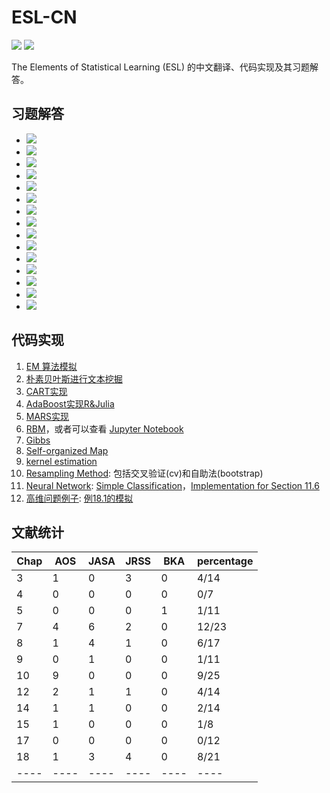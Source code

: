 # ESL-CN 

![](https://img.shields.io/badge/update-daily-brightgreen.svg) [![](https://img.shields.io/badge/sina-sync-brightgreen.svg)](https://weibo.com/5615090129/profile?profile_ftype=1&is_all=1#_0)

The Elements of Statistical Learning (ESL) 的中文翻译、代码实现及其习题解答。

## 习题解答

- [![](https://img.shields.io/badge/solution-chapter%202-blue.svg)](https://github.com/szcf-weiya/ESL-CN/milestone/7) 
- [![](https://img.shields.io/badge/solution-chapter%203-blue.svg)](https://github.com/szcf-weiya/ESL-CN/milestone/2)
- [![](https://img.shields.io/badge/solution-chapter%204-blue.svg)](https://github.com/szcf-weiya/ESL-CN/milestone/12)
- [![](https://img.shields.io/badge/solution-chapter%205-blue.svg)](https://github.com/szcf-weiya/ESL-CN/milestone/6)
- [![](https://img.shields.io/badge/solution-chapter%206-blue.svg)](https://github.com/szcf-weiya/ESL-CN/milestone/14)
- [![](https://img.shields.io/badge/solution-chapter%207-blue.svg)](https://github.com/szcf-weiya/ESL-CN/milestone/4)
- [![](https://img.shields.io/badge/solution-chapter%208-blue.svg)](https://github.com/szcf-weiya/ESL-CN/milestone/17)
- [![](https://img.shields.io/badge/solution-chapter%209-blue.svg)](https://github.com/szcf-weiya/ESL-CN/milestone/15)
- [![](https://img.shields.io/badge/solution-chapter%2010-blue.svg)](https://github.com/szcf-weiya/ESL-CN/milestone/1)
- [![](https://img.shields.io/badge/solution-chapter%2011-blue.svg)](https://github.com/szcf-weiya/ESL-CN/milestone/18)
- [![](https://img.shields.io/badge/solution-chapter%2012-blue.svg)](https://github.com/szcf-weiya/ESL-CN/milestone/3)
- [![](https://img.shields.io/badge/solution-chapter%2013-blue.svg)](https://github.com/szcf-weiya/ESL-CN/milestone/19)
- [![](https://img.shields.io/badge/solution-chapter%2014-blue.svg)](https://github.com/szcf-weiya/ESL-CN/milestone/5)
- [![](https://img.shields.io/badge/solution-chapter%2015-blue.svg)](https://github.com/szcf-weiya/ESL-CN/milestone/16)
- [![](https://img.shields.io/badge/solution-chapter%2018-blue.svg)](https://github.com/szcf-weiya/ESL-CN/milestone/13)


## 代码实现

1. [EM 算法模拟](code/EM/em.R)
2. [朴素贝叶斯进行文本挖掘](code/NaiveBayes)
3. [CART实现](code/CART)
4. [AdaBoost实现R&Julia](code/boosting)
5. [MARS实现](code/MARS)
6. [RBM](code/rbm)，或者可以查看 [Jupyter Notebook](http://nbviewer.jupyter.org/github/szcf-weiya/ESL-CN/blob/master/code/rbm/RBM.ipynb)
7. [Gibbs](code/Gibbs)
8. [Self-organized Map](code/SOM)
9. [kernel estimation](code/nonParametrics)
10. [Resampling Method](code/Resampling): 包括交叉验证(cv)和自助法(bootstrap)
11. [Neural Network](code/nn): [Simple Classification](http://nbviewer.jupyter.org/github/szcf-weiya/TFnotes/blob/master/nn/nn.ipynb)，[Implementation for Section 11.6](http://nbviewer.jupyter.org/github/szcf-weiya/ESL-CN/blob/master/code/nn/Implementation-for-Section-6.ipynb)
12. [高维问题例子](code/HighDim): [例18.1的模拟](http://rmd.hohoweiya.xyz/ex18_1.nb.html)
## 文献统计
| Chap | AOS  | JASA | JRSS | BKA  | percentage |
| ---- | ---- | ---- | ---- | ---- | ---------- |
| 3| 1|0|3|0|4/14|
| 4| 0|0|0|0|0/7|
|5| 0|0|0|1|1/11|
| 7|    4|  6| 2  |0| 12/23|
|8|1|4|1|0|6/17|
|9|0|1|0|0|1/11|
|10|9|0|0|0|9/25|
|12|2|1|1|0|4/14|
|14|1|1|0|0|2/14|
|15|1|0|0|0|1/8|
| 17   | 0    | 0    | 0    | 0    | 0/12       |
| 18   | 1    | 3    | 4    | 0    | 8/21       |
| ---- | ---- | ---- | ---- | ---- | ----       |

<!--
## 进度
更新于2017.03.13

### 未完成章节
- chap03: 3.7-3.9;
- chap05: 5.6-5.9;
- chap06: 6.7-6.9;
- chap08: 8.8-8.9;
- chap10: 10.7-10.14;
- chap11: 11.7-11.10;
- chap12: 12.3-12.7;
- chap13: 13.2-13.5;
- chap14: 14.4-14.10;
- chap15: 15.2-15.4;
- chap16: 16.1-16.3;
- chap18: 18.1-18.8;


### 详细情况
- [x] 1    2016.07.26
- [x] 2.1  2016.08.01
- [x] 2.2  2016.08.01
- [x] 2.3  2016.08.01
- [x] 2.4  2016.08.01
- [x] 2.5  2016.08.01
- [x] 2.6  2016.08.01
- [x] 2.7  2016.08.01
- [x] 2.8  2016.08.01
- [x] 2.9  2016.08.01
- [x] 3.1  2016.08.02
- [x] 3.2  2016.08.03
- [x] 3.3  2016.08.05
- [x] 3.4  2016.09.30:2016.10.14
- [x] 3.5  2016.10.14:2016.10.21
- [x] 3.6  2016.10.21
- [ ] 3.7
- [ ] 3.8
- [ ] 3.9
- [x] 4.1  2016.12.06
- [x] 4.2  2016.12.06
- [x] 4.3  2016.12.09:2016.12.10
- [x] 4.4  2016.12.09:2016.12.15
- [x] 4.5  2016.12.15
- [x] 5.1  2017.01.28
- [x] 5.2  2017.02.08:2017:02:16
- [x] 5.3  2017.02.16
- [x] 5.4  2017.02.16
- [ ] 5.5
- [ ] 5.6
- [ ] 5.7
- [ ] 5.8
- [ ] 5.9
- [x] 6.1  2017.02.27:2017.02.28
- [x] 6.2  2017.03.01
- [x] 6.3  2017.03.01:2017.03.02
- [x] 6.4  2017.03.03
- [x] 6.5  2017.03.04
- [x] 6.6  2017.03.04
- [ ] 6.7
- [ ] 6.8
- [ ] 6.9
- [x] 7.1  2017.01.28
- [x] 7.2  2017.02.18
- [x] 7.3  2017.02.18
- [x] 7.4  2017.02.18
- [x] 7.5  2017.02.18
- [x] 7.6  2017.02.18
- [x] 7.7  2017.02.18:2017.02.19
- [x] 7.8  2017.02.19
- [x] 7.9  2017.02.19
- [x] 7.10 2017.02.17:2017.02.18
- [x] 7.11 2017.02.19
- [x] 7.12 2017.02.20
- [x] 8.1  2017.01.28
- [x] 8.2  2017.01.31
- [x] 8.3  2017.02.01
- [x] 8.4  2017.02.01
- [x] 8.5  2016.12.20 & 2017.02.01:2017.02.03
- [x] 8.6  2016.02.03
- [x] 8.7  2016.02.03
- [ ] 8.8
- [ ] 8.9
- [x] 9.1  2017.02.04
- [x] 9.2  2017.02.05
- [x] 9.3  2017.03.12
- [x] 9.4  2017.03.13
- [x] 9.5  2017.03.13
- [x] 9.6  2017.03.13
- [x] 9.7  2017.03.13
- [x] 10.1 2017.02.06
- [x] 10.2 2017.02.06
- [x] 10.3 2017.02.06
- [x] 10.4 2017.02.06
- [x] 10.5 2017.02.06
- [x] 10.6 2017.02.06
- [ ] 10.7
- [ ] 10.8
- [ ] 10.9
- [ ] 10.10
- [ ] 10.11
- [ ] 10.12
- [ ] 10.13
- [ ] 10.14
- [x] 11.1 2017.01.28
- [x] 11.2 2017.02.07
- [x] 11.3 2017.02.07
- [x] 11.4 2017.02.07
- [x] 11.5 2017.02.07
- [x] 11.6 2017.02.07
- [ ] 11.7
- [ ] 11.8
- [ ] 11.9
- [ ] 11.10
- [x] 12.1 2016.12.09
- [x] 12.2 2016.12.19:2016.12.20
- [ ] 12.3
- [ ] 12.4
- [ ] 12.5
- [ ] 12.6
- [ ] 12.7
- [x] 13.1 2017.01.28
- [ ] 13.2
- [ ] 13.3
- [ ] 13.4
- [ ] 13.5
- [x] 14.1 2017.02.20
- [x] 14.2 2017.02.20:2017.02.22
- [x] 14.3 2017.02.22:2017.02.23 &
- [ ] 14.4
- [ ] 14.5
- [ ] 14.6
- [ ] 14.7
- [ ] 14.8
- [ ] 14.9
- [ ] 14.10
- [x] 15.1 2017.01.28
- [ ] 15.2
- [ ] 15.3
- [ ] 15.4
- [ ] 16.1
- [ ] 16.2
- [ ] 16.3
- [x] 17.1 2017.02.24
- [x] 17.2 2017.02.24
- [x] 17.3 2017.02.24:2017.02.25
- [x] 17.4 2017.02.25:2017.02.26
- [ ] 18.1
- [ ] 18.2
- [ ] 18.3
- [ ] 18.4
- [ ] 18.5
- [ ] 18.6
- [ ] 18.7
- [ ] 18.8
-->
